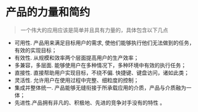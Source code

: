 # 产品的力量和简约
> 一个伟大的应用应该是简单并且具有力量的，具体包含以下几点

* 可用性. 产品用来满足目标用户的需求, 使他们能够执行他们无法做到的任务，有效的实现目标；
* 有效性. 从规模和效率两个层面提高用户的生产效率；
* 多兼容，多层面. 能够使用户在多种情况下，多种环境中有效的执行任务；
* 直接性. 直接帮助用户实现目标，不绕不偏. 快捷键、键盘访问，诸如此类；
* 灵活性. 允许用户在使用过程中完整、细粒度的控制；
* 集成并整体统一. 产品能够无缝衔接于所承载应用的介质，产品与介质融为一体；
* 先进性.产品拥有非凡的、积极地、先进的竞争对手没有的特性 。

